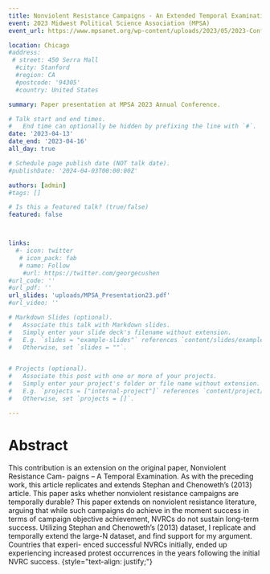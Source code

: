 ```yaml
---
title: Nonviolent Resistance Campaigns - An Extended Temporal Examination
event: 2023 Midwest Political Science Association (MPSA)
event_url: https://www.mpsanet.org/wp-content/uploads/2023/05/2023-Conference-Program_Website.pdf

location: Chicago
#address:
 # street: 450 Serra Mall
  #city: Stanford
  #region: CA
  #postcode: '94305'
  #country: United States

summary: Paper presentation at MPSA 2023 Annual Conference.

# Talk start and end times.
#   End time can optionally be hidden by prefixing the line with `#`.
date: '2023-04-13'
date_end: '2023-04-16'
all_day: true

# Schedule page publish date (NOT talk date).
#publishDate: '2024-04-03T00:00:00Z'

authors: [admin]
#tags: []

# Is this a featured talk? (true/false)
featured: false



links:
  #- icon: twitter
   # icon_pack: fab
   # name: Follow
    #url: https://twitter.com/georgecushen
#url_code: ''
#url_pdf: ''
url_slides: 'uploads/MPSA_Presentation23.pdf'
#url_video: ''

# Markdown Slides (optional).
#   Associate this talk with Markdown slides.
#   Simply enter your slide deck's filename without extension.
#   E.g. `slides = "example-slides"` references `content/slides/example-slides.md`.
#   Otherwise, set `slides = ""`.


# Projects (optional).
#   Associate this post with one or more of your projects.
#   Simply enter your project's folder or file name without extension.
#   E.g. `projects = ["internal-project"]` references `content/project/deep-learning/index.md`.
#   Otherwise, set `projects = []`.

---
```


# Abstract 

This contribution is an extension on the original paper, Nonviolent Resistance Cam- paigns – A Temporal Examination. As with the preceding work, this article replicates and extends Stephan and Chenoweth’s (2013) article. This paper asks whether nonviolent resistance campaigns are temporally durable? This paper extends on nonviolent resistance literature, arguing that while such campaigns do achieve in the moment success in terms of campaign objective achievement, NVRCs do not sustain long-term success. Utilizing Stephan and Chenoweth’s (2013) dataset, I replicate and temporally extend the large-N dataset, and find support for my argument. Countries that experi- enced successful NVRCs initially, ended up experiencing increased protest occurrences in the years following the initial NVRC success.
{style="text-align: justify;"}

